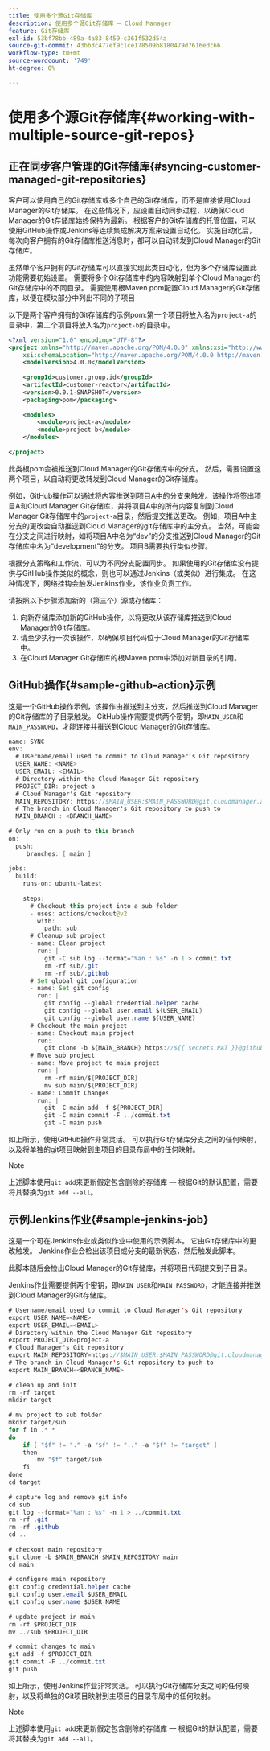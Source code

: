 ```yaml
---
title: 使用多个源Git存储库
description: 使用多个源Git存储库 — Cloud Manager
feature: Git存储库
exl-id: 53bf78bb-489a-4a83-8459-c361f532d54a
source-git-commit: 43bb3c477ef9c1ce178509b8180479d7616edc66
workflow-type: tm+mt
source-wordcount: '749'
ht-degree: 0%

---
```


# 使用多个源Git存储库{#working-with-multiple-source-git-repos}


## 正在同步客户管理的Git存储库{#syncing-customer-managed-git-repositories}

客户可以使用自己的Git存储库或多个自己的Git存储库，而不是直接使用Cloud Manager的Git存储库。 在这些情况下，应设置自动同步过程，以确保Cloud Manager的Git存储库始终保持为最新。 根据客户的Git存储库的托管位置，可以使用GitHub操作或Jenkins等连续集成解决方案来设置自动化。 实施自动化后，每次向客户拥有的Git存储库推送消息时，都可以自动转发到Cloud Manager的Git存储库。

虽然单个客户拥有的Git存储库可以直接实现此类自动化，但为多个存储库设置此功能需要初始设置。 需要将多个Git存储库中的内容映射到单个Cloud Manager的Git存储库中的不同目录。  需要使用根Maven pom配置Cloud Manager的Git存储库，以便在模块部分中列出不同的子项目

以下是两个客户拥有的Git存储库的示例pom:第一个项目将放入名为`project-a`的目录中，第二个项目将放入名为`project-b`的目录中。

```xml
<?xml version="1.0" encoding="UTF-8"?>
<project xmlns="http://maven.apache.org/POM/4.0.0" xmlns:xsi="http://www.w3.org/2001/XMLSchema-instance"
    xsi:schemaLocation="http://maven.apache.org/POM/4.0.0 http://maven.apache.org/maven-v4_0_0.xsd">
    <modelVersion>4.0.0</modelVersion>
  
    <groupId>customer.group.id</groupId>
    <artifactId>customer-reactor</artifactId>
    <version>0.0.1-SNAPSHOT</version>
    <packaging>pom</packaging>
  
    <modules>
        <module>project-a</module>
        <module>project-b</module>
    </modules>
  
</project>
```

此类根pom会被推送到Cloud Manager的Git存储库中的分支。 然后，需要设置这两个项目，以自动将更改转发到Cloud Manager的Git存储库。

例如，GitHub操作可以通过将内容推送到项目A中的分支来触发。该操作将签出项目A和Cloud Manager Git存储库，并将项目A中的所有内容复制到Cloud Manager Git存储库中的`project-a`目录，然后提交推送更改。 例如，项目A中主分支的更改会自动推送到Cloud Manager的git存储库中的主分支。 当然，可能会在分支之间进行映射，如将项目A中名为“dev”的分支推送到Cloud Manager的Git存储库中名为“development”的分支。 项目B需要执行类似步骤。

根据分支策略和工作流，可以为不同分支配置同步。 如果使用的Git存储库没有提供与GitHub操作类似的概念，则也可以通过Jenkins（或类似）进行集成。 在这种情况下，网络挂钩会触发Jenkins作业，该作业负责工作。

请按照以下步骤添加新的（第三个）源或存储库：

1. 向新存储库添加新的GitHub操作，以将更改从该存储库推送到Cloud Manager的Git存储库。
1. 请至少执行一次该操作，以确保项目代码位于Cloud Manager的Git存储库中。
1. 在Cloud Manager Git存储库的根Maven pom中添加对新目录的引用。


## GitHub操作{#sample-github-action}示例

这是一个GitHub操作示例，该操作由推送到主分支，然后推送到Cloud Manager的Git存储库的子目录触发。 GitHub操作需要提供两个密钥，即`MAIN_USER`和`MAIN_PASSWORD`，才能连接并推送到Cloud Manager的Git存储库。

```java
name: SYNC
env:
  # Username/email used to commit to Cloud Manager's Git repository
  USER_NAME: <NAME>
  USER_EMAIL: <EMAIL>
  # Directory within the Cloud Manager Git repository
  PROJECT_DIR: project-a
  # Cloud Manager's Git repository
  MAIN_REPOSITORY: https://$MAIN_USER:$MAIN_PASSWORD@git.cloudmanager.adobe.com/<PATH>
  # The branch in Cloud Manager's Git repository to push to
  MAIN_BRANCH : <BRANCH_NAME>
 
# Only run on a push to this branch
on:
  push:
     branches: [ main ]
 
jobs:
  build:
    runs-on: ubuntu-latest
 
    steps:
      # Checkout this project into a sub folder
      - uses: actions/checkout@v2
        with:
          path: sub
      # Cleanup sub project
      - name: Clean project
        run: |
          git -C sub log --format="%an : %s" -n 1 > commit.txt
          rm -rf sub/.git
          rm -rf sub/.github
      # Set global git configuration
      - name: Set git config
        run: |
          git config --global credential.helper cache
          git config --global user.email ${USER_EMAIL}
          git config --global user.name ${USER_NAME}
      # Checkout the main project
      - name: Checkout main project
        run:
          git clone -b ${MAIN_BRANCH} https://${{ secrets.PAT }}@github.com/${MAIN_REPOSITORY}.git main 
      # Move sub project
      - name: Move project to main project
        run: |
          rm -rf main/${PROJECT_DIR} 
          mv sub main/${PROJECT_DIR}
      - name: Commit Changes
        run: |
          git -C main add -f ${PROJECT_DIR}
          git -C main commit -F ../commit.txt
          git -C main push
```

如上所示，使用GitHub操作非常灵活。 可以执行Git存储库分支之间的任何映射，以及将单独的git项目映射到主项目的目录布局中的任何映射。

>[!NOTE]
>上述脚本使用`git add`来更新假定包含删除的存储库 — 根据Git的默认配置，需要将其替换为`git add --all`。

## 示例Jenkins作业{#sample-jenkins-job}

这是一个可在Jenkins作业或类似作业中使用的示例脚本。 它由Git存储库中的更改触发。 Jenkins作业会检出该项目或分支的最新状态，然后触发此脚本。

此脚本随后会检出Cloud Manager的Git存储库，并将项目代码提交到子目录。

Jenkins作业需要提供两个密钥，即`MAIN_USER`和`MAIN_PASSWORD`，才能连接并推送到Cloud Manager的Git存储库。

```java
# Username/email used to commit to Cloud Manager's Git repository
export USER_NAME=<NAME>
export USER_EMAIL=<EMAIL>
# Directory within the Cloud Manager Git repository
export PROJECT_DIR=project-a
# Cloud Manager's Git repository
export MAIN_REPOSITORY=https://$MAIN_USER:$MAIN_PASSWORD@git.cloudmanager.adobe.com/<PATH>
# The branch in Cloud Manager's Git repository to push to
export MAIN_BRANCH=<BRANCH_NAME>
 
# clean up and init
rm -rf target
mkdir target
 
# mv project to sub folder
mkdir target/sub
for f in .* *
do
    if [ "$f" != "." -a "$f" != ".." -a "$f" != "target" ]
    then
        mv "$f" target/sub
    fi
done
cd target
 
# capture log and remove git info
cd sub
git log --format="%an : %s" -n 1 > ../commit.txt
rm -rf .git
rm -rf .github
cd ..
 
# checkout main repository
git clone -b $MAIN_BRANCH $MAIN_REPOSITORY main
cd main
 
# configure main repository
git config credential.helper cache
git config user.email $USER_EMAIL
git config user.name $USER_NAME
 
# update project in main
rm -rf $PROJECT_DIR
mv ../sub $PROJECT_DIR
 
# commit changes to main
git add -f $PROJECT_DIR
git commit -F ../commit.txt
git push
```

如上所示，使用Jenkins作业非常灵活。 可以执行Git存储库分支之间的任何映射，以及将单独的Git项目映射到主项目的目录布局中的任何映射。

>[!NOTE]
>上述脚本使用`git add`来更新假定包含删除的存储库 — 根据Git的默认配置，需要将其替换为`git add --all`。
